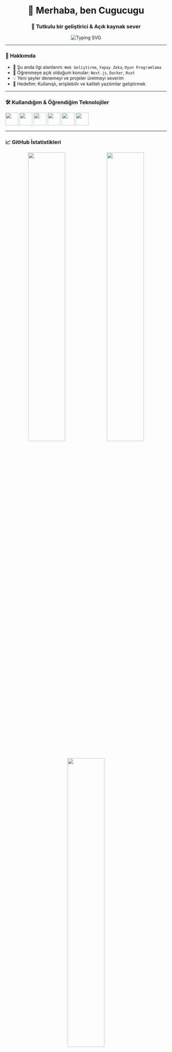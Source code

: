 <h1 align="center">👋 Merhaba, ben Cugucugu</h1>
<h3 align="center">🚀 Tutkulu bir geliştirici & Açık kaynak sever</h3>

<p align="center">
  <img src="https://readme-typing-svg.demolab.com?font=Fira+Code&pause=1000&center=true&vCenter=true&width=435&lines=Merhaba!+Ben+Cugucugu.;Yaz%C4%B1l%C4%B1m+%C3%BCzerine+%C3%A7al%C4%B1%C5%9F%C4%B1yorum.;Projeler+ve+%C3%B6%C4%9Frenme+%C3%BCzerine!+%F0%9F%9A%80" alt="Typing SVG" />
</p>

---

### 🌟 Hakkımda

- 🔭 Şu anda ilgi alanlarım: `Web Geliştirme`, `Yapay Zeka`, `Oyun Programlama`  
- 🌱 Öğrenmeye açık olduğum konular: `Next.js`, `Docker`, `Rust`  
- 💡 Yeni şeyler denemeyi ve projeler üretmeyi severim  
- 🎯 Hedefim: Kullanışlı, erişilebilir ve kaliteli yazılımlar geliştirmek  

---

### 🛠️ Kullandığım & Öğrendiğim Teknolojiler

<p align="left">
  <img src="https://cdn.jsdelivr.net/gh/devicons/devicon/icons/javascript/javascript-original.svg" height="40" width="40"/>
  <img src="https://cdn.jsdelivr.net/gh/devicons/devicon/icons/typescript/typescript-original.svg" height="40" width="40"/>
  <img src="https://cdn.jsdelivr.net/gh/devicons/devicon/icons/react/react-original.svg" height="40" width="40"/>
  <img src="https://cdn.jsdelivr.net/gh/devicons/devicon/icons/python/python-original.svg" height="40" width="40"/>
  <img src="https://cdn.jsdelivr.net/gh/devicons/devicon/icons/csharp/csharp-original.svg" height="40" width="40"/>
  <img src="https://cdn.jsdelivr.net/gh/devicons/devicon/icons/unity/unity-original.svg" height="40" width="40"/>
</p>

---

### 📈 GitHub İstatistikleri

<p align="center">
  <img src="https://github-readme-stats.vercel.app/api?username=Cugucugu&show_icons=true&theme=radical" width="48%" />
  <img src="https://github-readme-streak-stats.herokuapp.com/?user=Cugucugu&theme=radical" width="48%" />
</p>

<p align="center">
  <img src="https://github-readme-stats.vercel.app/api/top-langs/?username=Cugucugu&layout=compact&theme=radical" width="48%" />
</p>

---

> 🧠 *"Kod yazmak sadece iş değil, aynı zamanda sanattır."*

